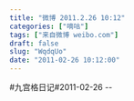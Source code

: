 ```yaml
---
title: "微博 2011.2.26 10:12"
categories: ["嘀咕"]
tags: ["来自微博 weibo.com"]
draft: false
slug: "WqdqUo"
date: "2011-02-26 10:12:00"
---
```


<p>#九宫格日记#2011-02-26 -- </p>
